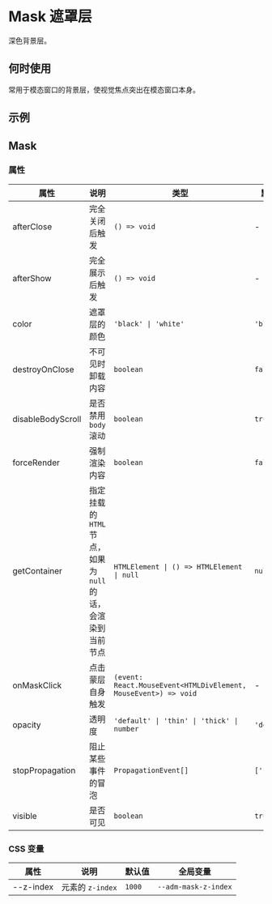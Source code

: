 # Mask 遮罩层

深色背景层。

## 何时使用

常用于模态窗口的背景层，使视觉焦点突出在模态窗口本身。

## 示例

<code src="./demos/demo1.tsx"></code>

## Mask

### 属性

| 属性              | 说明                                                         | 类型                                                            | 默认值      |
| ----------------- | ------------------------------------------------------------ | --------------------------------------------------------------- | ----------- |
| afterClose        | 完全关闭后触发                                               | `() => void`                                                    | -           |
| afterShow         | 完全展示后触发                                               | `() => void`                                                    | -           |
| color             | 遮罩层的颜色                                                 | `'black' \| 'white'`                                            | `'black'`   |
| destroyOnClose    | 不可见时卸载内容                                             | `boolean`                                                       | `false`     |
| disableBodyScroll | 是否禁用 `body` 滚动                                         | `boolean`                                                       | `true`      |
| forceRender       | 强制渲染内容                                                 | `boolean`                                                       | `false`     |
| getContainer      | 指定挂载的 `HTML` 节点，如果为 `null` 的话，会渲染到当前节点 | `HTMLElement \| () => HTMLElement \| null`                      | `null`      |
| onMaskClick       | 点击蒙层自身触发                                             | `(event: React.MouseEvent<HTMLDivElement, MouseEvent>) => void` | -           |
| opacity           | 透明度                                                       | `'default' \| 'thin' \| 'thick' \| number`                      | `'default'` |
| stopPropagation   | 阻止某些事件的冒泡                                           | `PropagationEvent[]`                                            | `['click']` |
| visible           | 是否可见                                                     | `boolean`                                                       | `true`      |

### CSS 变量

| 属性      | 说明             | 默认值 | 全局变量             |
| --------- | ---------------- | ------ | -------------------- |
| --z-index | 元素的 `z-index` | `1000` | `--adm-mask-z-index` |

